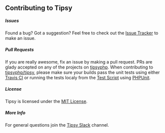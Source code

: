 ## Contributing to Tipsy

##### Issues
Found a bug? Got a suggestion? Feel free to check out the [Issue Tracker](https://github.com/tipsyphp/tipsy/issues) to make an issue.

##### Pull Requests
If you are really awesome, fix an issue by making a pull request. PRs are glady accepted on any of the projects on [tipsyphp](https://github.com/tipsyphp). When contributing to [tipsyphp/tipsy](https://github.com/tipsyphp/tipsy), please make sure your builds pass the unit tests using either [Travis CI](https://travis-ci.org/) or running the tests localy from the [Test Script](https://github.com/tipsyphp/tipsy/blob/master/tests/test.sh) using [PHPUnit](https://phpunit.de/).

##### License
Tipsy is licensed under the [MIT License](https://github.com/tipsyphp/tipsy/blob/master/LICENSE).

##### More Info
For general questions join the [Tipsy Slack](https://tipsy-slack.herokuapp.com/) channel.

